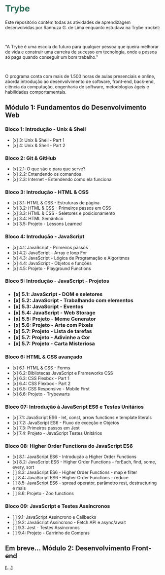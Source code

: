 <!DOCTYPE html>
<html lang="pt-br">
<head>
    <meta charset="UTF-8">
    <meta http-equiv="X-UA-Compatible" content="IE=edge">
    <meta name="viewport" content="width=device-width, initial-scale=1.0">
    <link rel="preconnect" href="https://fonts.googleapis.com">
    <link rel="preconnect" href="https://fonts.gstatic.com" crossorigin>
    <link href="https://fonts.googleapis.com/css2?family=Festive&display=swap" rel="stylesheet">
    <style>
      .trybe-green {
      color: #2A6B53;
    }
    </style>
</head>
<body>
<h1 class="trybe-green">Trybe</h1>
<p>Este repositório contém todas as atividades de aprendizagem desenvolvidas por Rannuza G. de Lima enquanto estudava na Trybe :rocket:</p>
<br>
<p>"A Trybe é uma escola do futuro para qualquer pessoa que queira melhorar de vida e construir uma carreira de sucesso em tecnologia, onde a pessoa só paga quando conseguir um bom trabalho."</p>
<br>
<p>O programa conta com mais de 1.500 horas de aulas presenciais e online, aborda introdução ao desenvolvimento de software, front-end, back-end, ciência da computação, engenharia de software, metodologias ágeis e habilidades comportamentais.</p>
<h2>Módulo 1: Fundamentos do Desenvolvimento Web </h2>

<h3>Bloco 1: Introdução - Unix & Shell</h3>
  <ul>
    <li>[x] 3: Unix & Shell - Part 1 </li>
    <li>[x] 4: Unix & Shell - Part 2</li>
  </ul>
<h3> Bloco 2: Git & GitHub</h3>
  <ul>
    <li>[x] 2.1: O que são e para que serve?</li>
    <li>[x] 2.2: Entendendo os comandos</li>
    <li>[x] 2.3: Internet - Entendendo como ela funciona</li>
  </ul>
<h3>Bloco 3: Introdução - HTML & CSS</h3>
  <ul>
    <li>[x] 3.1: HTML & CSS - Estruturas de página</li>
    <li>[x] 3.2: HTML & CSS - Primeiros passos em CSS</li>
    <li>[x] 3.3: HTML & CSS - Seletores e posicionamento</li>
    <li>[x] 3.4: HTML Semântico</li>
    <li>[x] 3.5: Projeto - Lessons Learned</li>
  </ul>

<h3>Bloco 4: Introdução - JavaScript</h3>
  <ul>
    <li>[x] 4.1: JavaScript - Primeiros passos</li>
    <li>[x] 4.2: JavaScript - Array e loop For</li>
    <li>[x] 4.3: JavaScript - Lógica de Programação e Algoritmos</li>
    <li>[x] 4.4: JavaScript - Objetos e funções</li>
    <li>[x] 4.5: Projeto - Playground Functions</li>
  </ul>
<h3>Bloco 5: Introdução - JavaScript - Projetos<h3>
  <ul>
      <li>[x] 5.1: JavaScript - DOM e seletores</li>
      <li>[x] 5.2: JavaScript - Trabalhando com elementos</li>
      <li>[x] 5.3: JavaScript - Eventos</li>
      <li>[x] 5.4: JavaScript - Web Storage</li>
      <li>[x] 5.5: Projeto - Meme Generator</li>
      <li>[x] 5.6: Projeto - Arte com Pixels</li>
      <li>[x] 5.7: Projeto - Lista de tarefas</li>
      <li>[x] 5.7: Projeto - Adivinhe a Cor</li>
      <li>[x] 5.7: Projeto - Carta Misteriosa</li>
  </ul>
<h3>Bloco 6: HTML & CSS avançado</h3>
  <ul>
    <li>[x] 6.1: HTML & CSS - Forms</li>
    <li>[x] 6.2: Bibliotecas JavaScript e Frameworks CSS</li>
    <li>[x] 6.3: CSS Flexbox - Part 1</li>
    <li>[x] 6.4: CSS Flexbox - Part 2</li>
    <li>[x] 6.5: CSS Responsivo - Mobile First</li>
    <li>[x] 6.6: Projeto - Trybewarts</li>
  </ul>
<h3>Bloco 07: Introdução à JavaScript ES6 e Testes Unitários</h3>
  <ul>
    <li>[x] 7.1: JavaScript ES6 - let, const, arrow functions e template literals</li>
    <li>[x] 7.2: JavaScript ES6 - Fluxo de exceção e Objetos</li>
    <li>[x] 7.3: Primeiros passos em Jest</li>
    <li>[x] 7.4: Projeto - JavaScript Testes Unitários</li>
  </ul>
<h3>Bloco 08: Higher Order Functions do JavaScript ES6</h3>
  <ul>
    <li>[x] 8.1: JavaScript ES6 - Introdução a Higher Order Functions</li>
    <li>[x] 8.2: JavaScript ES6 - Higher Order Functions - forEach, find, some, every, sort</li>
    <li>[ ] 8.3: JavaScript ES6 - Higher Order Functions - map e filter</li>
    <li>[ ] 8.4: JavaScript ES6 - Higher Order Functions - reduce</li>
    <li>[ ] 8.5: JavaScript ES6 - spread operator, parâmetro rest, destructuring e mais</li>
    <li>[ ] 8.6: Projeto - Zoo functions</li>
  </ul>
  <h3>Bloco 09: JavaScript e Testes Assíncronos</h3>
  <ul>
    <li>[ ] 9.1: JavaScript Assíncrono e Callbacks</li>
    <li>[ ] 9.2: JavaScript Assíncrono - Fetch API e async/await</li>
    <li>[ ] 9.3: Jest - Testes Assíncronos</li>
    <li>[ ] 9.4: Projeto - Carrinho de Compras</li>
  </ul>
<h2>Em breve... Módulo 2: Desenvolvimento Front-end</h2>
<p><strong>[...]</strong></p>
</body>
</html>


